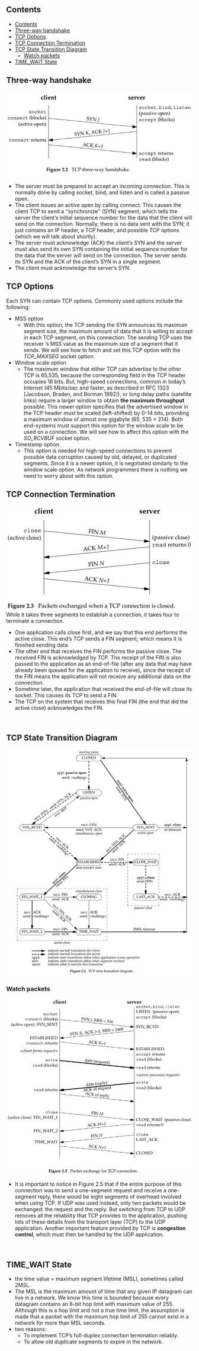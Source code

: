 ## Contents

- [Contents](#contents)
- [Three-way handshake](#three-way-handshake)
- [TCP Options](#tcp-options)
- [TCP Connection Termination](#tcp-connection-termination)
- [TCP State Transition Diagram](#tcp-state-transition-diagram)
  - [Watch packets](#watch-packets)
- [TIME_WAIT State](#time_wait-state)


## Three-way handshake
![image](./image/tcp-three-way-handshake.png)
- The server must be prepared to accept an incoming connection. This is normally done by calling socket, bind, and listen and is called a passive open.  
- The client issues an active open by calling connect. This causes the client TCP
to send a ‘‘synchronize’’ (SYN) segment, which tells the server the client’s initial
sequence number for the data that the client will send on the connection. Normally, there is no data sent with the SYN; it just contains an IP header, a TCP
header, and possible TCP options (which we will talk about shortly).  
- The server must acknowledge (ACK) the client’s SYN and the server must also
send its own SYN containing the initial sequence number for the data that the
server will send on the connection. The server sends its SYN and the ACK of
the client’s SYN in a single segment.  
- The client must acknowledge the server’s SYN.
## TCP Options
Each SYN can contain TCP options. Commonly used options include the following:
- MSS option
  - With this option, the TCP sending the SYN announces its maximum segment size, the maximum amount of data that it is willing to accept in each TCP segment, on this connection. The sending TCP uses the receiver ’s MSS value as the maximum size of a segment that it sends. We will see how to fetch and set this TCP option with the *TCP_MAXSEG* socket option.
- Window scale option
  -  The maximum window that either TCP can advertise to the other TCP is 65,535, because the corresponding field in the TCP header occupies 16 bits. But, high-speed connections, common in today’s Internet (45 Mbits/sec and faster, as described in RFC 1323 [Jacobson, Braden, and Borman 1992]), or long delay paths (satellite links) require a larger window to obtain **the maximum throughput** possible. This newer option specifies that the advertised window in the TCP header must be scaled (left-shifted) by 0–14 bits, providing a maximum window of almost one gigabyte (65, 535 × 214). Both end-systems must support this option for the window scale to be used on a connection. We will see how to affect this option with the *SO_RCVBUF* socket option.  
- Timestamp option. 
  - This option is needed for high-speed connections to prevent possible data corruption caused by old, delayed, or duplicated segments. Since it is a newer option, it is negotiated similarly to the window scale option. As network programmers there is nothing we need to worry about with this option.  
  
## TCP Connection Termination 
![image](./image/tcp-termination.png)
While it takes three segments to establish a connection, it takes four to terminate a connection.
- One application calls close first, and we say that this end performs the active close. This end’s TCP sends a FIN segment, which means it is finished sending data.
- The other end that receives the FIN performs the passive close. The received FIN is acknowledged by TCP. The receipt of the FIN is also passed to the application as an end-of-file (after any data that may have already been queued for the application to receive), since the receipt of the FIN means the application will
not receive any additional data on the connection.
- Sometime later, the application that received the end-of-file will close its socket. This causes its TCP to send a FIN.
- The TCP on the system that receives this final FIN (the end that did the active close) acknowledges the FIN.
<p></br></p>

## TCP State Transition Diagram
![image](image/tcp-transition-state.png)

### Watch packets
![image](image/tcp-packets-exchanged.png)
- It is important to notice in Figure 2.5 that if the entire purpose of this connection
was to send a one-segment request and receive a one-segment reply, there would be
eight segments of overhead involved when using TCP. If UDP was used instead, only
two packets would be exchanged: the request and the reply. But switching from TCP to
UDP removes all the reliability that TCP provides to the application, pushing lots of
these details from the transport layer (TCP) to the UDP application. Another important
feature provided by TCP is **congestion control**, which must then be handled by the UDP
application.
<p></br></p>

## TIME_WAIT State
- the time value = maximum segment lifetime (MSL), sometimes called 2MSL.
- The MSL is the maximum amount of time that any given IP datagram can live in a network. We know this time is bounded because every datagram contains an 8-bit hop limit with maximum value of 255. Although this is a hop limit and not a true time limit, the assumption is made that a packet with the maximum hop limit of 255 cannot exist in a network for more than MSL seconds.
- two reasons:
  - To implement TCP’s full-duplex connection termination reliably.
  - To allow old duplicate segments to expire in the network.

